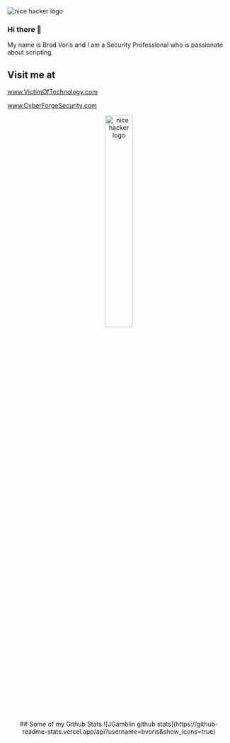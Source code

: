 <img alt="nice hacker logo" src="https://media-exp1.licdn.com/dms/image/C4E16AQHYD1PpCA_XNw/profile-displaybackgroundimage-shrink_350_1400/0?e=1602115200&v=beta&t=3LNC5kt0g7hq6m4mHM0JdxmYGilshQ9RBghOIEC9RsU" align="center" target="_blank" />

### Hi there 👋

<!--
**bvoris/bvoris** is a ✨ _special_ ✨ repository because its `README.md` (this file) appears on your GitHub profile.

Here are some ideas to get you started:

- 🔭 I’m currently working on ...
- 🌱 I’m currently learning ...
- 👯 I’m looking to collaborate on ...
- 🤔 I’m looking for help with ...
- 💬 Ask me about ...
- 📫 How to reach me: ...
- 😄 Pronouns: ...
- ⚡ Fun fact: ...
-->
My name is Brad Voris and I am a Security Professional who is passionate about scripting.
## Visit me at
www.VictimOfTechnology.com

www.CyberForgeSecurity.com
<BR />
<CENTER><a href="https://www.CyberForgeSecurity.com/"><img alt="nice hacker logo" src="https://www.cyberforgesecurity.com/wp-content/uploads/2020/04/Anvil-V2-01.png" height=35% width=35% align="center" target="_blank" /></a><CENTER />
## Some of my Github Stats
![JGamblin github stats](https://github-readme-stats.vercel.app/api?username=bvoris&show_icons=true)
